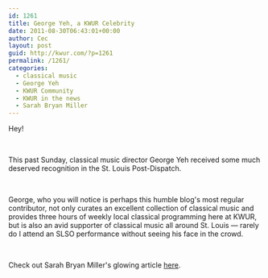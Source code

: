 ```yaml
---
id: 1261
title: George Yeh, a KWUR Celebrity
date: 2011-08-30T06:43:01+00:00
author: Cec
layout: post
guid: http://kwur.com/?p=1261
permalink: /1261/
categories:
  - classical music
  - George Yeh
  - KWUR Community
  - KWUR in the news
  - Sarah Bryan Miller
---
```

<div class="pf-content">
  <p>
    Hey!
  </p>
  
  <p>
     
  </p>
  
  <p>
    This past Sunday, classical music director George Yeh received some much deserved recognition in the St. Louis Post-Dispatch.
  </p>
  
  <p>
     
  </p>
  
  <p>
    George, who you will notice is perhaps this humble blog's most regular contributor, not only curates an excellent collection of classical music and provides three hours of weekly local classical programming here at KWUR, but is also an avid supporter of classical music all around St. Louis — rarely do I attend an SLSO performance without seeing his face in the crowd.  
  </p>
  
  <p>
     
  </p>
  
  <p>
    Check out Sarah Bryan Miller's glowing article <a href="http://www.stltoday.com/entertainment/article_0a1149c6-5b69-5bd8-b65c-c089e419d377.html">here</a>.
  </p>
  
  <p>
     
  </p>
  
  <p>
     
  </p>
</div>